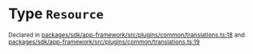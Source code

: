 # Type `Resource`
<sub>Declared in [packages/sdk/app-framework/src/plugins/common/translations.ts:18](https://github.com/dxos/dxos/blob/8ed3715dc/packages/sdk/app-framework/src/plugins/common/translations.ts#L18) and [packages/sdk/app-framework/src/plugins/common/translations.ts:19](https://github.com/dxos/dxos/blob/8ed3715dc/packages/sdk/app-framework/src/plugins/common/translations.ts#L19)</sub>






